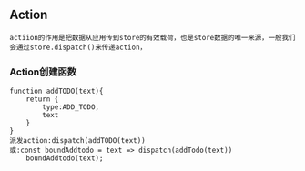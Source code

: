 ## Action
    actiion的作用是把数据从应用传到store的有效载荷，也是store数据的唯一来源，一般我们会通过store.dispatch()来传递action，
### Action创建函数
    function addTODO(text){
        return {
            type:ADD_TODO,
            text
        }
    }
    派发action:dispatch(addTODO(text))  
    或:const boundAddtodo = text => dispatch(addTodo(text))
        boundAddtodo(text);
        
    
